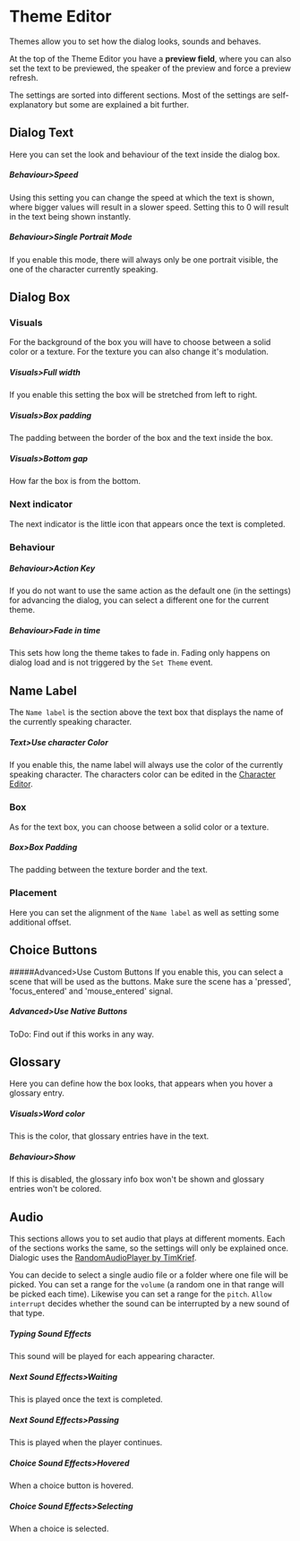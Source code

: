 # Theme Editor

Themes allow you to set how the dialog looks, sounds and behaves.

At the top of the Theme Editor you have a **preview field**, where you can also set the text to be previewed, the speaker of the preview and force a preview refresh.

The settings are sorted into different sections. Most of the settings are self-explanatory but some are explained a bit further.

## Dialog Text
Here you can set the look and behaviour of the text inside the dialog box.

##### Behaviour>Speed
Using this setting you can change the speed at which the text is shown, where bigger values will result in a slower speed. 
Setting this to 0 will result in the text being shown instantly.

##### Behaviour>Single Portrait Mode
If you enable this mode, there will always only be one portrait visible, the one of the character currently speaking.

## Dialog Box
### Visuals
For the background of the box you will have to choose between a solid color or a texture. For the texture you can also change it's modulation.

##### Visuals>Full width
If you enable this setting the box will be stretched from left to right.

##### Visuals>Box padding
The padding between the border of the box and the text inside the box.

##### Visuals>Bottom gap
How far the box is from the bottom.

### Next indicator
The next indicator is the little icon that appears once the text is completed.

### Behaviour
##### Behaviour>Action Key
If you do not want to use the same action as the default one (in the settings) for advancing the dialog, you can select a different one for the current theme.

##### Behaviour>Fade in time
This sets how long the theme takes to fade in. Fading only happens on dialog load and is not triggered by the `Set Theme` event.

## Name Label
The `Name label` is the section above the text box that displays the name of the currently speaking character.

##### Text>Use character Color
If you enable this, the name label will always use the color of the currently speaking character. The characters color can be edited in the [Character Editor](./Character.md).

### Box
As for the text box, you can choose between a solid color or a texture.

##### Box>Box Padding
The padding between the texture border and the text.

### Placement
Here you can set the alignment of the `Name label` as well as setting some additional offset.

## Choice Buttons
#####Advanced>Use Custom Buttons
If you enable this, you can select a scene that will be used as the buttons. Make sure the scene has a 'pressed', 'focus_entered' and 'mouse_entered' signal.

##### Advanced>Use Native Buttons
ToDo: Find out if this works in any way.

## Glossary
Here you can define how the box looks, that appears when you hover a glossary entry.

##### Visuals>Word color
This is the color, that glossary entries have in the text.

##### Behaviour>Show
If this is disabled, the glossary info box won't be shown and glossary entries won't be colored.

## Audio
This sections allows you to set audio that plays at different moments. Each of the sections works the same, so the settings will only be explained once. Dialogic uses the [RandomAudioPlayer by TimKrief](https://gitlab.com/timkrief/godot-random-audio-stream-player).

You can decide to select a single audio file or a folder where one file will be picked.
You can set a range for the `volume` (a random one in that range will be picked each time). Likewise you can set a range for the `pitch`. `Allow interrupt` decides whether the sound can be interrupted by a new sound of that type.

##### Typing Sound Effects
This sound will be played for each appearing character.

##### Next Sound Effects>Waiting
This is played once the text is completed.

##### Next Sound Effects>Passing
This is played when the player continues.

##### Choice Sound Effects>Hovered 
When a choice button is hovered.

##### Choice Sound Effects>Selecting
When a choice is selected.

